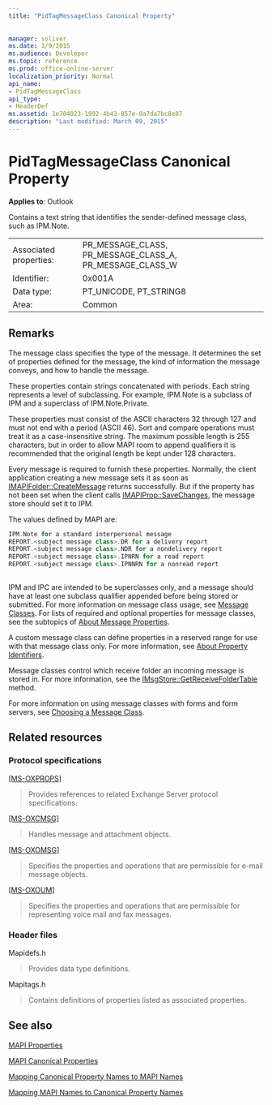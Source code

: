 ```yaml
---
title: "PidTagMessageClass Canonical Property"
 
 
manager: soliver
ms.date: 3/9/2015
ms.audience: Developer
ms.topic: reference
ms.prod: office-online-server
localization_priority: Normal
api_name:
- PidTagMessageClass
api_type:
- HeaderDef
ms.assetid: 1e704023-1992-4b43-857e-0a7da7bc8e87
description: "Last modified: March 09, 2015"
---
```


# PidTagMessageClass Canonical Property

  
  
**Applies to**: Outlook 
  
Contains a text string that identifies the sender-defined message class, such as IPM.Note. 
  
|||
|:-----|:-----|
|Associated properties:  <br/> |PR_MESSAGE_CLASS, PR_MESSAGE_CLASS_A, PR_MESSAGE_CLASS_W  <br/> |
|Identifier:  <br/> |0x001A  <br/> |
|Data type:  <br/> |PT_UNICODE, PT_STRING8  <br/> |
|Area:  <br/> |Common  <br/> |
   
## Remarks

The message class specifies the type of the message. It determines the set of properties defined for the message, the kind of information the message conveys, and how to handle the message. 
  
These properties contain strings concatenated with periods. Each string represents a level of subclassing. For example, IPM.Note is a subclass of IPM and a superclass of IPM.Note.Private. 
  
These properties must consist of the ASCII characters 32 through 127 and must not end with a period (ASCII 46). Sort and compare operations must treat it as a case-insensitive string. The maximum possible length is 255 characters, but in order to allow MAPI room to append qualifiers it is recommended that the original length be kept under 128 characters. 
  
Every message is required to furnish these properties. Normally, the client application creating a new message sets it as soon as [IMAPIFolder::CreateMessage](imapifolder-createmessage.md) returns successfully. But if the property has not been set when the client calls [IMAPIProp::SaveChanges](imapiprop-savechanges.md), the message store should set it to IPM. 
  
The values defined by MAPI are: 
  
```cpp
IPM.Note for a standard interpersonal message 
REPORT.<subject message class>.DR for a delivery report 
REPORT.<subject message class>.NDR for a nondelivery report 
REPORT.<subject message class>.IPNRN for a read report 
REPORT.<subject message class>.IPNNRN for a nonread report 
 
```

IPM and IPC are intended to be superclasses only, and a message should have at least one subclass qualifier appended before being stored or submitted. For more information on message class usage, see [Message Classes](mapi-message-classes.md). For lists of required and optional properties for message classes, see the subtopics of [About Message Properties](message-properties-overview.md).
  
A custom message class can define properties in a reserved range for use with that message class only. For more information, see [About Property Identifiers](mapi-property-identifier-overview.md). 
  
Message classes control which receive folder an incoming message is stored in. For more information, see the [IMsgStore::GetReceiveFolderTable](imsgstore-getreceivefoldertable.md) method. 
  
For more information on using message classes with forms and form servers, see [Choosing a Message Class](choosing-a-message-class.md). 
  
## Related resources

### Protocol specifications

[[MS-OXPROPS]](http://msdn.microsoft.com/library/f6ab1613-aefe-447d-a49c-18217230b148%28Office.15%29.aspx)
  
> Provides references to related Exchange Server protocol specifications.
    
[[MS-OXCMSG]](http://msdn.microsoft.com/library/7fd7ec40-deec-4c06-9493-1bc06b349682%28Office.15%29.aspx)
  
> Handles message and attachment objects.
    
[[MS-OXOMSG]](http://msdn.microsoft.com/library/daa9120f-f325-4afb-a738-28f91049ab3c%28Office.15%29.aspx)
  
> Specifies the properties and operations that are permissible for e-mail message objects.
    
[[MS-OXOUM]](http://msdn.microsoft.com/library/2a0696c5-2caf-4f20-87fb-085db430afec%28Office.15%29.aspx)
  
> Specifies the properties and operations that are permissible for representing voice mail and fax messages.
    
### Header files

Mapidefs.h
  
> Provides data type definitions.
    
Mapitags.h
  
> Contains definitions of properties listed as associated properties.
    
## See also



[MAPI Properties](mapi-properties.md)
  
[MAPI Canonical Properties](mapi-canonical-properties.md)
  
[Mapping Canonical Property Names to MAPI Names](mapping-canonical-property-names-to-mapi-names.md)
  
[Mapping MAPI Names to Canonical Property Names](mapping-mapi-names-to-canonical-property-names.md)

